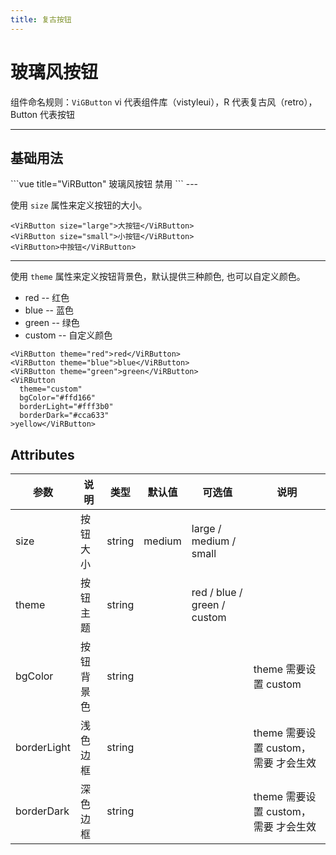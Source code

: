 ```yaml
---
title: 复古按钮
---
```


# 玻璃风按钮

组件命名规则：`ViGButton` vi 代表组件库（vistyleui），R 代表复古风（retro），Button 代表按钮

---

## 基础用法

<r-de/>
```vue title="ViRButton"
<ViRButton>玻璃风按钮</ViRButton>
<ViRButton disabled>禁用</ViRButton>
```
---

使用 `size` 属性来定义按钮的大小。
<r-size></r-size>

```vue title="ViGButton"
<ViRButton size="large">大按钮</ViRButton>
<ViRButton size="small">小按钮</ViRButton>
<ViRButton>中按钮</ViRButton>
```

---

使用 `theme` 属性来定义按钮背景色，默认提供三种颜色, 也可以自定义颜色。

- red -- 红色
- blue -- 蓝色
- green -- 绿色
- custom -- 自定义颜色

<r-theme></r-theme>

```vue title="ViGButton"
<ViRButton theme="red">red</ViRButton>
<ViRButton theme="blue">blue</ViRButton>
<ViRButton theme="green">green</ViRButton>
<ViRButton
  theme="custom"
  bgColor="#ffd166"
  borderLight="#fff3b0"
  borderDark="#cca633"
>yellow</ViRButton>
```

## Attributes

| 参数        | 说明       | 类型   | 默认值 | 可选值                      | 说明                                 |
| ----------- | ---------- | ------ | ------ | --------------------------- | ------------------------------------ |
| size        | 按钮大小   | string | medium | large / medium / small      |
| theme       | 按钮主题   | string |        | red / blue / green / custom |
| bgColor     | 按钮背景色 | string |        |                             | theme 需要设置 custom                |
| borderLight | 浅色边框   | string |        |                             | theme 需要设置 custom，需要 才会生效 |
| borderDark  | 深色边框   | string |        |                             | theme 需要设置 custom，需要 才会生效 |
